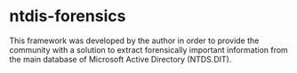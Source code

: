 # ntdis-forensics
This framework was developed by the author in order to provide the community with a solution to extract forensically important information from the main database of Microsoft Active Directory (NTDS.DIT).
